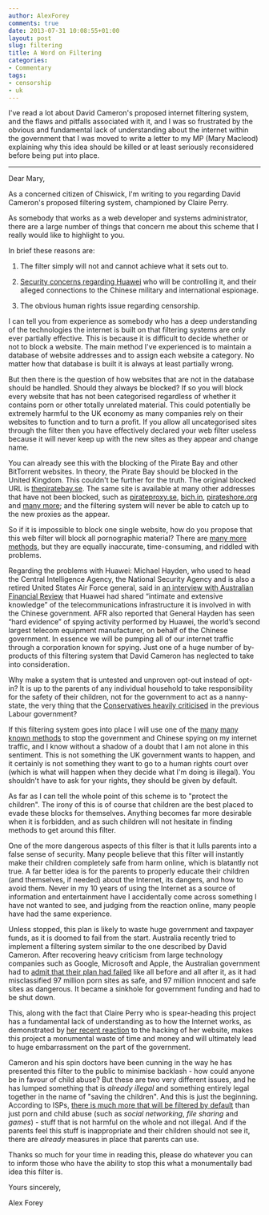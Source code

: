 ```yaml
---
author: AlexForey
comments: true
date: 2013-07-31 10:08:55+01:00
layout: post
slug: filtering
title: A Word on Filtering
categories:
- Commentary
tags:
- censorship
- uk
---
```


I've read a lot about David Cameron's proposed internet filtering system, and the flaws and pitfalls associated with it, and I was so frustrated by the obvious and fundamental lack of understanding about the internet within the government that I was moved to write a letter to my MP (Mary Macleod) explaining why this idea should be killed or at least seriously reconsidered before being put into place.

* * *

Dear Mary,

As a concerned citizen of Chiswick, I'm writing to you regarding David Cameron's proposed filtering system, championed by Claire Perry.

As somebody that works as a web developer and systems administrator, there are a large number of things that concern me about this scheme that I really would like to highlight to you.

In brief these reasons are:

1. The filter simply will not and cannot achieve what it sets out to.

2. [Security concerns regarding Huawei](http://www.economist.com/node/21559929) who will be controlling it, and their alleged connections to the Chinese military and international espionage.

3. The obvious human rights issue regarding censorship.

I can tell you from experience as somebody who has a deep understanding of the technologies the internet is built on that filtering  systems are only ever partially effective. This is because it is difficult to decide whether or not to block a website. The main method I've experienced is to maintain a database of website addresses and to assign each website a category. No matter how that database is built it is always at least partially wrong. 

But then there is the question of how websites that are not in the database should be handled. Should they always be blocked? If so you will block every website that has not been categorised regardless of whether it contains porn or other totally unrelated material. This could potentially be extremely harmful to the UK economy as many companies rely on their websites to function and to turn a profit. If you allow all uncategorised sites through the filter then you have effectively declared your web filter useless because it will never keep up with the new sites as they appear and change name.

You can already see this with the blocking of the Pirate Bay and other BitTorrent websites. In theory, the Pirate Bay should be blocked in the United Kingdom. This couldn't be further for the truth. The original blocked URL is [thepiratebay.se](http://thepiratebay.se). The same site is available at many other addresses that have not been blocked, such as [pirateproxy.se](http://pirateproxy.se), [bich.in](http://bich.in), [pirateshore.org](http://pirateshore.org) and [many more](http://proxybay.info); and the filtering system will never be able to catch up to the new proxies as the appear.  

So if it is impossible to block one single website, how do you propose that this web filter will block all pornographic material? There are [many more methods](http://en.wikipedia.org/wiki/Internet_censorship#Approaches), but they are equally inaccurate, time-consuming, and riddled with problems.

Regarding the problems with Huawei: Michael Hayden, who used to head the Central Intelligence Agency, the National Security Agency and is also a retired United States Air Force general, said in [an interview with Australian Financial Review](http://www.afr.com/p/national/transcript_interview_with_former_KnS7JDIrw73GWlljxA7vdK) that Huawei had shared “intimate and extensive knowledge” of the telecommunications infrastructure it is involved in with the Chinese government. AFR also reported that General Hayden has seen “hard evidence” of spying activity performed by Huawei, the world’s second largest telecom equipment manufacturer, on behalf of the Chinese government. In essence we will be pumping all of our internet traffic through a corporation known for spying. Just one of a huge number of by-products of this filtering system that David Cameron has neglected to take into consideration.

Why make a system that is untested and unproven opt-out instead of opt-in? It is up to the parents of any individual household to take responsibility for the safety of their children, not for the government to act as a nanny-state, the very thing that the [Conservatives heavily criticised](http://www.theguardian.com/politics/2004/nov/17/society.smoking) in the previous Labour government?

If this filtering system goes into place I will use one of the [many](https://ssd.eff.org) [many](http://weise7.org/tmp/cryptobook-v1.1.pdf) [known methods](https://gist.github.com/postmodern/5018337) to stop the government and Chinese spying on my internet traffic, and I know without a shadow of a doubt that I am not alone in this sentiment. This is not something the UK government wants to happen, and it certainly is not something they want to go to a human rights court over (which is what will happen when they decide what I'm doing is illegal). You shouldn't have to ask for your rights, they should be given by default.

As far as I can tell the whole point of this scheme is to "protect the children". The irony of this is of course that children are the best placed to evade these blocks for themselves. Anything becomes far more desirable when it is forbidden, and as such children will not hesitate in finding methods to get around this filter.

One of the more dangerous aspects of this filter is that it lulls parents into a false sense of security. Many people believe that this filter will instantly make their children completely safe from harm online, which is blatantly not true. A far better idea is for the parents to properly educate their children (and themselves, if needed) about the Internet, its dangers, and how to avoid them. Never in my 10 years of using the Internet as a source of information and entertainment have I accidentally come across something I have not wanted to see, and judging from the reaction online, many people have had the same experience.

Unless stopped, this plan is likely to waste huge government and taxpayer funds, as it is doomed to fail from the start. Australia recently tried to implement a filtering system similar to the one described by David Cameron. After recovering heavy criticism from large technology companies such as Google, Microsoft and Apple, the Australian government had to [admit that their plan had failed](http://www.abc.net.au/news/2012-11-09/government-abandons-plans-for-internet-filter/4362354) like all before and all after it, as it had misclassified 97 million porn sites as safe, and 97 million innocent and safe sites as dangerous. It became a sinkhole for government funding and had to be shut down.

This, along with the fact that Claire Perry who is spear-heading this project has a fundamental lack of understanding as to how the Internet works, as demonstrated by [her recent reaction](http://boingboing.net/2013/07/24/technologically-illiterate-mp.html) to the hacking of her website, makes this project a monumental waste of time and money and will ultimately lead to huge embarrassment on the part of the government.

Cameron and his spin doctors have been cunning in the way he has presented this filter to the public to minimise backlash - how could anyone be in favour of child abuse? But these are two very different issues, and he has lumped something that is *already illegal* and something entirely legal together in the name of "saving the children". And this is just the beginning. According to ISPs, [there is much more that will be filtered by default](http://torrentfreak.com/uk-porn-filter-will-censor-other-content-too-isps-reveal-130726/) than just porn and child abuse (such as *social networking*, *file sharing* and *games*) - stuff that is not harmful on the whole and not illegal. And if the parents feel this stuff is inappropriate and their children should not see it, there are *already* measures in place that parents can use.

Thanks so much for your time in reading this, please do whatever you can to inform those who have the ability to stop this what a monumentally bad idea this filter is.

Yours sincerely,

Alex Forey
